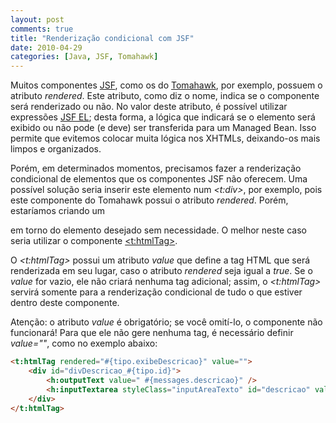 ```yaml
---
layout: post
comments: true
title: "Renderização condicional com JSF"
date: 2010-04-29
categories: [Java, JSF, Tomahawk]
---
```

Muitos componentes [JSF](http://java.sun.com/javaee/javaserverfaces/), como os do [Tomahawk](http://myfaces.apache.org/tomahawk/index.html), por exemplo, possuem o atributo _rendered_. Este atributo, como diz o nome, indica se o componente será renderizado ou não. No valor deste atributo, é possível utilizar expressões [JSF EL](http://developers.sun.com/docs/jscreator/help/jsp-jsfel/jsf_expression_language_intro.html); desta forma, a lógica que indicará se o elemento será exibido ou não pode (e deve) ser transferida para um Managed Bean. Isso permite que evitemos colocar muita lógica nos XHTMLs, deixando-os mais limpos e organizados.

Porém, em determinados momentos, precisamos fazer a renderização condicional de elementos que os componentes JSF não oferecem. Uma possível solução seria inserir este elemento num _<t:div>_, por exemplo, pois este componente do Tomahawk possui o atributo _rendered_. Porém, estaríamos criando um _<div>_ em torno do elemento desejado sem necessidade. O melhor neste caso seria utilizar o componente [<t:htmlTag>](http://myfaces.apache.org/tomahawk-project/tomahawk/tagdoc/t_htmlTag.html).

O _<t:htmlTag>_ possui um atributo _value_ que define a tag HTML que será renderizada em seu lugar, caso o atributo _rendered_ seja igual a _true_. Se o _value_ for vazio, ele não criará nenhuma tag adicional; assim, o _<t:htmlTag>_ servirá somente para a renderização condicional de tudo o que estiver dentro deste componente.

Atenção: o atributo _value_ é obrigatório; se você omití-lo, o componente não funcionará! Para que ele não gere nenhuma tag, é necessário definir _value=""_, como no exemplo abaixo:

```html
<t:htmlTag rendered="#{tipo.exibeDescricao}" value="">
    <div id="divDescricao_#{tipo.id}">
        <h:outputText value=" #{messages.descricao}" />
        <h:inputTextarea styleClass="inputAreaTexto" id="descricao" value="#{descricaoTipo}" />
    </div>
</t:htmlTag>
```

